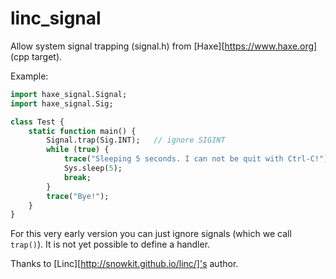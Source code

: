 # linc_signal

Allow system signal trapping (signal.h) from [Haxe][https://www.haxe.org] (cpp target). 

Example:

```haxe
import haxe_signal.Signal;
import haxe_signal.Sig;

class Test {
    static function main() {
        Signal.trap(Sig.INT);   // ignore SIGINT
        while (true) {
            trace("Sleeping 5 seconds. I can not be quit with Ctrl-C!");
            Sys.sleep(5);
            break;
        }
        trace("Bye!");
    }
}
```

For this very early version you can just ignore signals (which we call `trap()`).  It is not yet possible to define a handler.

Thanks to [Linc][http://snowkit.github.io/linc/]'s author.
